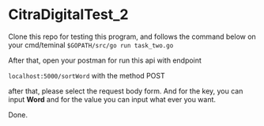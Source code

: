 # CitraDigitalTest_2

Clone this repo for testing this program, and follows the command below on your cmd/teminal
``` $GOPATH/src/go run task_two.go ```

After that, open your postman for run this api with endpoint

```localhost:5000/sortWord``` with the method POST

after that, please select the request body form. And for the key, you can input **Word** and for the value you can input what ever you want.

Done.
